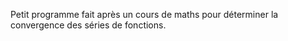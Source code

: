 Petit programme fait après un cours de maths pour déterminer la convergence des séries de fonctions.
